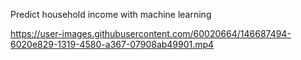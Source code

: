 Predict household income with machine learning


https://user-images.githubusercontent.com/60020664/146687494-6020e829-1319-4580-a367-07908ab49901.mp4

